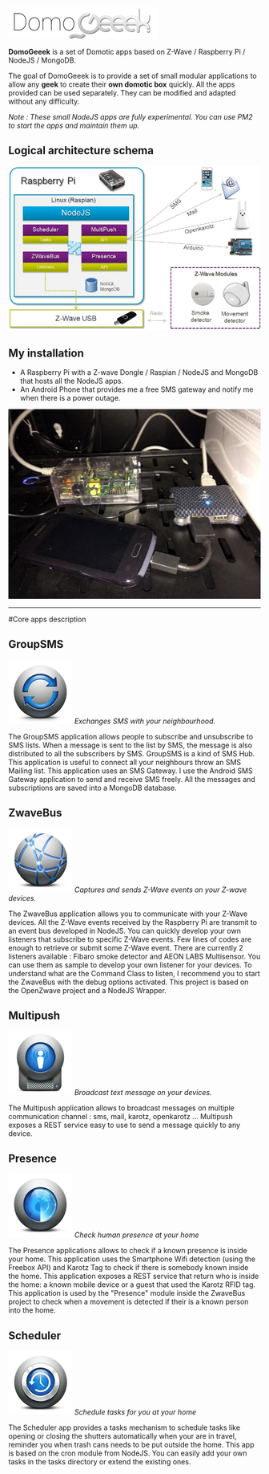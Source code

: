 ![DomoGeeek](./assets/img/logo.jpg "Domogeek")

**DomoGeeek** is a set of Domotic apps based on Z-Wave / Raspberry Pi / NodeJS / MongoDB.

The goal of DomoGeeek is to provide a set of small modular applications to allow any **geek** to create their **own domotic box** quickly.
All the apps provided can be used separately. They can be modified and adapted without any difficulty.

*Note : These small NodeJS apps are fully experimental. You can use PM2 to start the apps and maintain them up.*

## Logical architecture schema
![DomoGeeek Logical Architecture](./assets/img/architecture.jpg "Logical Architecture")

## My installation 
* A Raspberry Pi with a Z-wave Dongle / Raspian / NodeJS and MongoDB that hosts all the NodeJS apps.
* An Android Phone that provides me a free SMS gateway and notify me when there is a power outage.

![DomoGeeek Physical Architecture](./assets/img/installation.jpg "Physical Architecture")

----
#Core apps description

## GroupSMS 
![GroupSMS](./assets/img/icons/groupsms.png "GroupSMS") *Exchanges SMS with your neighbourhood.*

The GroupSMS application allows people to subscribe and unsubscribe to SMS lists.
When a message is sent to the list by SMS, the message is also distributed to all the subscribers by SMS. GroupSMS is a kind of SMS Hub.
This application is useful to connect all your neighbours throw an SMS Mailing list.
This application uses an SMS Gateway. I use the Android SMS Gateway application to send and receive SMS freely.
All the messages and subscriptions are saved into a MongoDB database.

## ZwaveBus
![ZwaveBus](./assets/img/icons/zwavebus.png "ZwaveBus") *Captures and sends Z-Wave events on your Z-wave devices.*

The ZwaveBus application allows you to communicate with your Z-Wave devices. All the Z-Wave events received by the Raspberry Pi are transmit to an event bus developed in NodeJS.
You can quickly develop your own listeners that subscribe to specific Z-Wave events. Few lines of codes are enough to retrieve or submit some Z-Wave event.
There are currently 2 listeners available : Fibaro smoke detector and AEON LABS Multisensor. You can use them as sample to develop your own listener for your devices.
To understand what are the Command Class to listen, I recommend you to start the ZwaveBus with the debug options activated.
This project is based on the OpenZwave project and a NodeJS Wrapper.

## Multipush
![MultiPush](./assets/img/icons/multipush.png "MultiPush") *Broadcast text message on your devices.*

The Multipush application allows to broadcast messages on multiple communication channel : sms, mail, karotz, openkarotz ...
Multipush exposes a REST service easy to use to send a message quickly to any device.

## Presence
![Presence](./assets/img/icons/presence.png "Presence") *Check human presence at your home*
 
The Presence applications allows to check if a known presence is inside your home. This application uses the Smartphone Wifi detection (using the Freebox API) and 
Karotz Tag to check if there is somebody known inside the home.
This application exposes a REST service that return who is inside the home: a known mobile device or a guest that used the Karotz RFID tag.
This application is used by the "Presence" module inside the ZwaveBus project to check when a movement is detected if their is a known person into the home.

## Scheduler
![Scheduler](./assets/img/icons/scheduler.png "Scheduler") *Schedule tasks for you at your home*

The Scheduler app provides a tasks mechanism to schedule tasks like opening or closing the shutters automatically when your are in travel, reminder you when trash cans needs to be put outside the home.
This app is based on the cron module from NodeJS. You can easily add your own tasks in the tasks directory or extend the existing ones.


